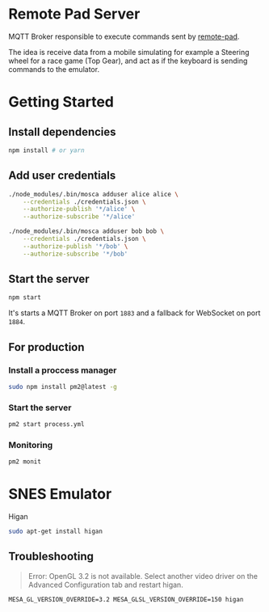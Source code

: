 # Remote Pad Server

MQTT Broker responsible to execute commands sent by
[remote-pad](https://github.com/comsolid/remote-pad).

The idea is receive data from a mobile simulating for
example a Steering wheel for a race game (Top Gear),
and act as if the keyboard is sending commands
to the emulator.

# Getting Started

## Install dependencies

~~~bash
npm install # or yarn
~~~

## Add user credentials

~~~bash
./node_modules/.bin/mosca adduser alice alice \
    --credentials ./credentials.json \
    --authorize-publish '*/alice' \
    --authorize-subscribe '*/alice'

./node_modules/.bin/mosca adduser bob bob \
    --credentials ./credentials.json \
    --authorize-publish '*/bob' \
    --authorize-subscribe '*/bob'
~~~

## Start the server

~~~bash
npm start
~~~

It's starts a MQTT Broker on port `1883` and a fallback
for WebSocket on port `1884`.

## For production

### Install a proccess manager

```bash
sudo npm install pm2@latest -g
```

### Start the server

```bash
pm2 start process.yml
```

### Monitoring

```bash
pm2 monit
```

# SNES Emulator

Higan

~~~bash
sudo apt-get install higan
~~~

## Troubleshooting


> Error: OpenGL 3.2 is not available. Select another video driver on the
    Advanced Configuration tab and restart higan.

~~~
MESA_GL_VERSION_OVERRIDE=3.2 MESA_GLSL_VERSION_OVERRIDE=150 higan
~~~
